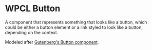 # WPCL Button

A component that represents something that looks like a button, which could be
either a button element or a link styled to look like a button, depending on the
context.

Modeled after [Gutenberg's Button component](https://github.com/WordPress/gutenberg/tree/trunk/packages/components/src/button).
